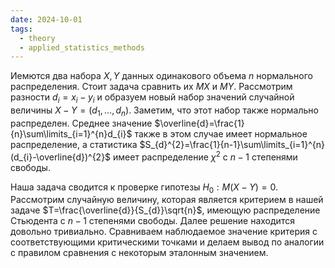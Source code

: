 ```yaml
---
date: 2024-10-01
tags:
  - theory
  - applied_statistics_methods
---
```

Иемются два набора $X,Y$ данных одинакового объема $n$ нормального распределения. Стоит задача сравнить их $MX$ и $MY$.
Рассмотрим разности $d_{i}=x_{i}-y_{i}$ и образуем новый набор значений случайной величины $X-Y=(d_1,\dots,d_n)$. Заметим, что этот набор также нормально распределен.
Среднее значение $\overline{d}=\frac{1}{n}\sum\limits_{i=1}^{n}d_{i}$ также в этом случае имеет нормальное распределение, а статистика $S_{d}^{2}=\frac{1}{n-1}\sum\limits_{i=1}^{n}(d_{i}-\overline{d})^{2}$ имеет распределение $\chi^{2}$ с $n-1$ степенями свободы.

Наша задача сводится к проверке гипотезы $H_{0}:M(X-Y)=0$.
Рассмотрим случайную величину, которая является критерием в нашей задаче $T=\frac{\overline{d}}{S_{d}}\sqrt{n}$, имеющую распределение Стьюдента с $n-1$ степенями свободы. Далее решение находится довольно тривиально.
Сравниваем наблюдаемое значение критерия с соответствующими критическими точками и делаем вывод по аналогии с правилом сравнения с некоторым эталонным значением.